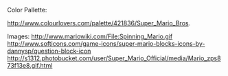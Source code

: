 Color Pallette:

http://www.colourlovers.com/palette/421836/Super_Mario_Bros.

Images:
http://www.mariowiki.com/File:Spinning_Mario.gif
http://www.softicons.com/game-icons/super-mario-blocks-icons-by-dannysp/question-block-icon
http://s1312.photobucket.com/user/Super_Mario_Official/media/Mario_zps873f13e8.gif.html
